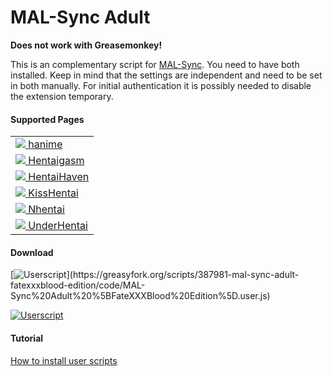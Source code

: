 # MAL-Sync Adult

**Does not work with Greasemonkey!**

This is an complementary script for <a href="https://github.com/MALSync/MALSync">MAL-Sync</a>. You need to have both installed. Keep in mind that the settings are independent and need to be set in both manually. For initial authentication it is possibly needed to disable the extension temporary.

#### **Supported Pages** <a id="anchor-link"></a>
<!--pages-->
  <table>
    <tbody>
      <tr>
              <td><a href="https://hanime.tv"><img src="https://www.google.com/s2/favicons?domain=https://hanime.tv"> hanime</a></td>
            </tr><tr>
              <td><a href="http://hentaigasm.com"><img src="https://www.google.com/s2/favicons?domain=http://hentaigasm.com"> Hentaigasm</a></td>
            </tr><tr>
              <td><a href="https://hentaihaven.org"><img src="https://www.google.com/s2/favicons?domain=https://hentaihaven.org"> HentaiHaven</a></td>
            </tr><tr>
              <td><a href="http://kisshentai.net"><img src="https://www.google.com/s2/favicons?domain=http://kisshentai.net"> KissHentai</a></td>
            </tr><tr>
              <td><a href="https://nhentai.net"><img src="https://www.google.com/s2/favicons?domain=https://nhentai.net"> Nhentai</a></td>
            </tr><tr>
              <td><a href="https://www.underhentai.net"><img src="https://www.google.com/s2/favicons?domain=https://www.underhentai.net"> UnderHentai</a></td>
            </tr>
    </tbody>
  </table>
  <!--/pages-->

#### **Download**

[![Userscript](https://img.shields.io/badge/Userscript-Direct_Download_(No_Login_Needed)-brightgreen.svg?style=flat-square&label=Userscript&logo=javascript&logoColor=white)](https://greasyfork.org/scripts/387981-mal-sync-adult-fatexxxblood-edition/code/MAL-Sync%20Adult%20%5BFateXXXBlood%20Edition%5D.user.js)


[![Userscript](https://img.shields.io/badge/Userscript-Download-brightgreen.svg?style=flat-square&label=Userscript&logo=javascript&logoColor=white)](https://greasyfork.org/scripts/387981)

#### **Tutorial**  
[How to install user scripts](https://greasyfork.org/en/help/installing-user-scripts)  

